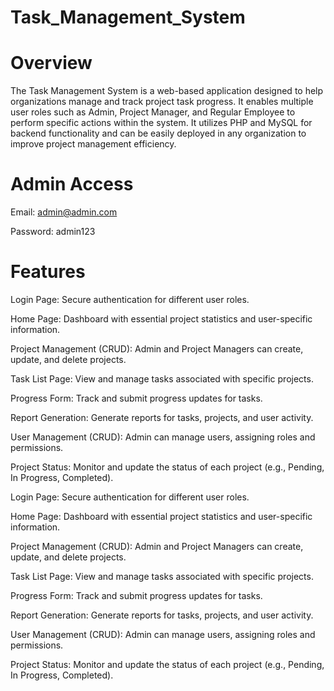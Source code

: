 # Task_Management_System

# Overview
The Task Management System is a web-based application designed to help organizations manage and track project task progress. It enables multiple user roles such as Admin, Project Manager, and Regular Employee to perform specific actions within the system. It utilizes PHP and MySQL for backend functionality and can be easily deployed in any organization to improve project management efficiency.

# Admin Access
Email: admin@admin.com

Password: admin123

# Features

Login Page: Secure authentication for different user roles.

Home Page: Dashboard with essential project statistics and user-specific information.

Project Management (CRUD): Admin and Project Managers can create, update, and delete projects.

Task List Page: View and manage tasks associated with specific projects.

Progress Form: Track and submit progress updates for tasks.

Report Generation: Generate reports for tasks, projects, and user activity.

User Management (CRUD): Admin can manage users, assigning roles and permissions.

Project Status: Monitor and update the status of each project (e.g., Pending, In Progress, Completed).

Login Page: Secure authentication for different user roles.

Home Page: Dashboard with essential project statistics and user-specific information.

Project Management (CRUD): Admin and Project Managers can create, update, and delete projects.

Task List Page: View and manage tasks associated with specific projects.

Progress Form: Track and submit progress updates for tasks.

Report Generation: Generate reports for tasks, projects, and user activity.

User Management (CRUD): Admin can manage users, assigning roles and permissions.

Project Status: Monitor and update the status of each project (e.g., Pending, In Progress, Completed).

